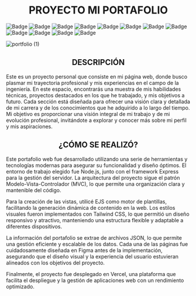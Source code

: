 <h1 align="center">PROYECTO MI PORTAFOLIO</h1>

![Badge](https://img.shields.io/badge/JavaScript-323330?style=for-the-badge&logo=javascript&logoColor=F7DF1E)
![Badge](https://img.shields.io/badge/Node.js-43853D?style=for-the-badge&logo=node.js&logoColor=white)
![Badge](https://img.shields.io/badge/CSS3-1572B6?style=for-the-badge&logo=css3&logoColor=white)
![Badge](https://img.shields.io/badge/HTML5-E34F26?style=for-the-badge&logo=html5&logoColor=white)
![Badge](https://img.shields.io/badge/GitHub-100000?style=for-the-badge&logo=github&logoColor=white)
![Badge](https://img.shields.io/badge/Tailwind_CSS-38B2AC?style=for-the-badge&logo=tailwind-css&logoColor=white)
![Badge](https://img.shields.io/badge/LinkedIn-0077B5?style=for-the-badge&logo=linkedin&logoColor=white)
![Badge](https://img.shields.io/badge/Vercel-000000?style=for-the-badge&logo=vercel&logoColor=white)
![Badge](https://img.shields.io/badge/Express.js-404D59?style=for-the-badge)
![Badge](https://img.shields.io/badge/Figma-F24E1E?style=for-the-badge&logo=figma&logoColor=white)
![Badge](https://img.shields.io/badge/Visual_Studio_Code-0078D4?style=for-the-badge&logo=visual%20studio%20code&logoColor=white)
![Badge](https://img.shields.io/badge/website-000000?style=for-the-badge&logo=About.me&logoColor=white)

![portfolio (1)](https://github.com/user-attachments/assets/e2ca091a-1f49-4e0f-873b-57eb1b2120ef)


<h2 align="center">DESCRIPCIÓN</h2>

Este es un proyecto personal que consiste en mi página web, donde busco plasmar mi trayectoria profesional y mis experiencias en el campo de la ingeniería. En este espacio, encontrarás una muestra de mis habilidades técnicas, proyectos destacados en los que he trabajado, y mis objetivos a futuro. Cada sección está diseñada para ofrecer una visión clara y detallada de mi carrera y de los conocimientos que he adquirido a lo largo del tiempo. Mi objetivo es proporcionar una visión integral de mi trabajo y de mi evolución profesional, invitándote a explorar y conocer más sobre mi perfil y mis aspiraciones. 


<h2 align="center">¿CÓMO SE REALIZÓ?</h2>
Este portafolio web fue desarrollado utilizando una serie de herramientas y tecnologías modernas para asegurar su funcionalidad y diseño óptimos. El entorno de trabajo elegido fue Node.js, junto con el framework Express para la gestión del servidor. La arquitectura del proyecto sigue el patrón Modelo-Vista-Controlador (MVC), lo que permite una organización clara y mantenible del código.

Para la creación de las vistas, utilicé EJS como motor de plantillas, facilitando la generación dinámica de contenido en la web. Los estilos visuales fueron implementados con Tailwind CSS, lo que permitió un diseño responsivo y atractivo, manteniendo una estructura flexible y adaptable a diferentes dispositivos.

La información del portafolio se extrae de archivos JSON, lo que permite una gestión eficiente y escalable de los datos. Cada una de las páginas fue cuidadosamente diseñada en Figma antes de la implementación, asegurando que el diseño visual y la experiencia del usuario estuvieran alineados con los objetivos del proyecto.

Finalmente, el proyecto fue desplegado en Vercel, una plataforma que facilita el despliegue y la gestión de aplicaciones web con un rendimiento optimizado.

